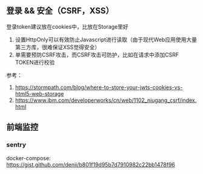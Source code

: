 ## 登录 && 安全（CSRF，XSS）
登录token建议放在cookies中，比放在Storage里好
1. 设置HttpOnly可以有效防止Javascript进行读取（由于现代Web应用使用大量第三方库，很难保证XSS觉得安全）
2. 单需要预防CSRF攻击，而CSRF攻击可防护，比如在请求中添加CSRF TOKEN进行校验

参考：
1. https://stormpath.com/blog/where-to-store-your-jwts-cookies-vs-html5-web-storage
2. https://www.ibm.com/developerworks/cn/web/1102_niugang_csrf/index.html


## 前端监控
### sentry
docker-compose: https://gist.github.com/denji/b801f19d95b7d7910982c22bb1478f96